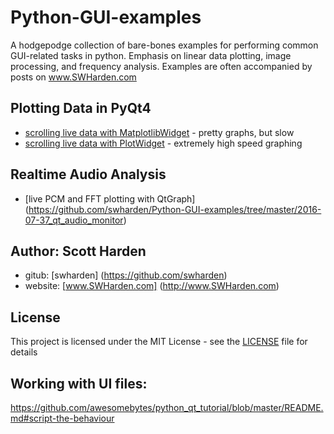 # Python-GUI-examples
A hodgepodge collection of bare-bones examples for performing common GUI-related tasks in python. Emphasis on linear data plotting, image processing, and frequency analysis. Examples are often accompanied by posts on www.SWHarden.com

## Plotting Data in PyQt4
* [scrolling live data with MatplotlibWidget](2016-07-30_qt_matplotlib_sine_scroll) - pretty graphs, but slow
* [scrolling live data with PlotWidget](2016-07-31_qt_PyQtGraph_sine_scroll) - extremely high speed graphing

## Realtime Audio Analysis
* [live PCM and FFT plotting with QtGraph] (https://github.com/swharden/Python-GUI-examples/tree/master/2016-07-37_qt_audio_monitor)


## Author: Scott Harden

* gitub: [swharden] (https://github.com/swharden)
* website: [www.SWHarden.com] (http://www.SWHarden.com)

## License
This project is licensed under the MIT License - see the [LICENSE](LICENSE) file for details

## Working with UI files:
https://github.com/awesomebytes/python_qt_tutorial/blob/master/README.md#script-the-behaviour
